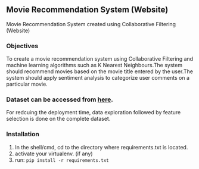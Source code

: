 ## Movie Recommendation System (Website)
Movie Recommendation System created using Collaborative Filtering (Website) 


### Objectives

To create a movie recommendation system using Collaborative Filtering and machine learning algorithms such as K Nearest Neighbours.The system should recommend movies based on the movie title entered by the user.The system should apply sentiment analysis to categorize user comments on a particular movie.

### Dataset can be accessed from [here](https://grouplens.org/datasets/movielens/). 
  For redcuing the deployment time, data exploration followed by feature selection is done on the complete dataset.

### Installation
  1. In the shell/cmd, cd to the directory where requirements.txt is located.
  2. activate your virtualenv. (if any)
  3. run:   ``` pip install -r requirements.txt ```




